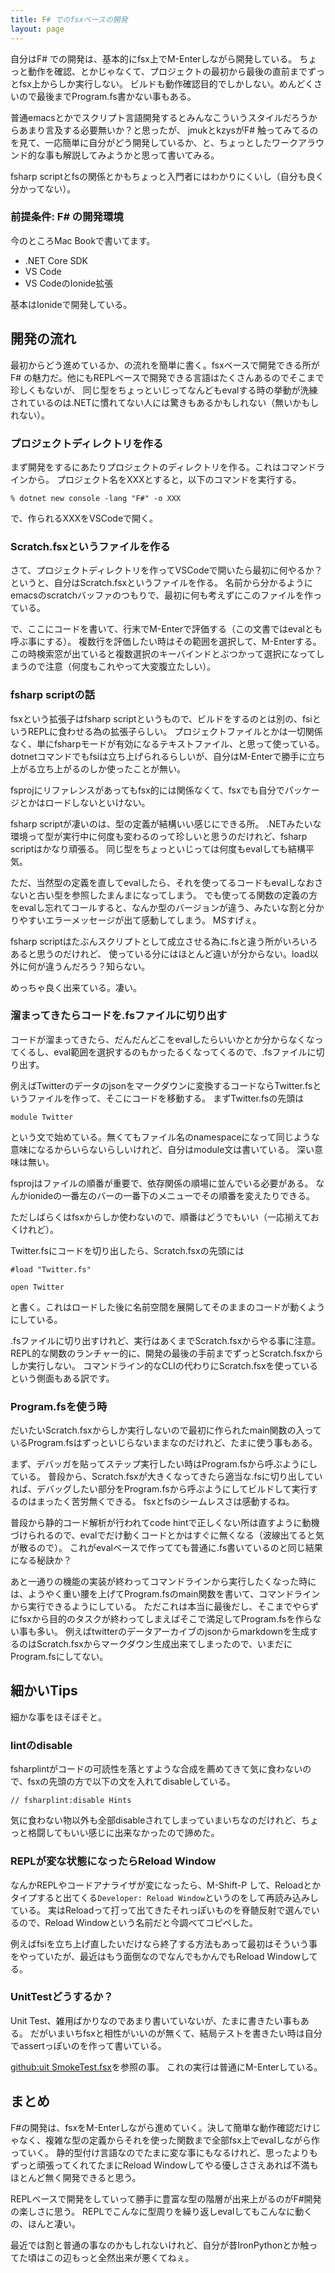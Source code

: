 ```yaml
---
title: F# でのfsxベースの開発
layout: page
---
```

自分はF# での開発は、基本的にfsx上でM-Enterしながら開発している。
ちょっと動作を確認、とかじゃなくて、プロジェクトの最初から最後の直前までずっとfsx上からしか実行しない。
ビルドも動作確認目的でしかしない。めんどくさいので最後までProgram.fs書かない事もある。

普通emacsとかでスクリプト言語開発するとみんなこういうスタイルだろうからあまり言及する必要無いか？と思ったが、
jmukとkzysがF# 触ってみてるのを見て、一応簡単に自分がどう開発しているか、と、ちょっとしたワークアラウンド的な事も解説してみようかと思って書いてみる。

fsharp scriptとfsの関係とかもちょっと入門者にはわかりにくいし（自分も良く分かってない）。

### 前提条件: F# の開発環境

今のところMac Bookで書いてます。

- .NET Core SDK
- VS Code
- VS CodeのIonide拡張

基本はIonideで開発している。

## 開発の流れ

最初からどう進めているか、の流れを簡単に書く。fsxベースで開発できる所がF# の魅力だ。他にもREPLベースで開発できる言語はたくさんあるのでそこまで珍しくもないが、
同じ型をちょっといじってなんどもevalする時の挙動が洗練されているのは.NETに慣れてない人には驚きもあるかもしれない（無いかもしれない）。

### プロジェクトディレクトリを作る

まず開発をするにあたりプロジェクトのディレクトリを作る。これはコマンドラインから。
プロジェクト名をXXXとすると，以下のコマンドを実行する。

```
% dotnet new console -lang "F#" -o XXX
```

で、作られるXXXをVSCodeで開く。

### Scratch.fsxというファイルを作る

さて、プロジェクトディレクトリを作ってVSCodeで開いたら最初に何やるか？というと、自分はScratch.fsxというファイルを作る。
名前から分かるようにemacsのscratchバッファのつもりで、最初に何も考えずにこのファイルを作っている。

で、ここにコードを書いて、行末でM-Enterで評価する（この文書ではevalとも呼ぶ事にする）。
複数行を評価したい時はその範囲を選択して、M-Enterする。
この時検索窓が出ていると複数選択のキーバインドとぶつかって選択になってしまうので注意（何度もこれやって大変腹立たしい）。

### fsharp scriptの話

fsxという拡張子はfsharp scriptというもので、ビルドをするのとは別の、fsiというREPLに食わせる為の拡張子らしい。
プロジェクトファイルとかは一切関係なく、単にfsharpモードが有効になるテキストファイル、と思って使っている。
dotnetコマンドでもfsiは立ち上げられるらしいが、自分はM-Enterで勝手に立ち上がる立ち上がるのしか使ったことが無い。

fsprojにリファレンスがあってもfsx的には関係なくて、fsxでも自分でパッケージとかはロードしないといけない。

fsharp scriptが凄いのは、型の定義が結構いい感じにできる所。
.NETみたいな環境って型が実行中に何度も変わるのって珍しいと思うのだけれど、fsharp scriptはかなり頑張る。
同じ型をちょっといじっては何度もevalしても結構平気。

ただ、当然型の定義を直してevalしたら、それを使ってるコードもevalしなおさないと古い型を参照したまんまになってしまう。
でも使ってる関数の定義の方をevalし忘れてコールすると、なんか型のバージョンが違う、みたいな割と分かりやすいエラーメッセージが出て感動してしまう。
MSすげぇ。

fsharp scriptはたぶんスクリプトとして成立させる為に.fsと違う所がいろいろあると思うのだけれど、
使っている分にはほとんど違いが分からない。load以外に何が違うんだろう？知らない。

めっちゃ良く出来ている。凄い。

### 溜まってきたらコードを.fsファイルに切り出す

コードが溜まってきたら、だんだんどこをevalしたらいいかとか分からなくなってくるし、eval範囲を選択するのもかったるくなってくるので、.fsファイルに切り出す。

例えばTwitterのデータのjsonをマークダウンに変換するコードならTwitter.fsというファイルを作って、そこにコードを移動する。
まずTwitter.fsの先頭は

```
module Twitter
```

という文で始めている。無くてもファイル名のnamespaceになって同じような意味になるからいらないらしいけれど、自分はmodule文は書いている。
深い意味は無い。

fsprojはファイルの順番が重要で、依存関係の順場に並んでいる必要がある。
なんかionideの一番左のバーの一番下のメニューでその順番を変えたりできる。

ただしばらくはfsxからしか使わないので、順番はどうでもいい（一応揃えておくけれど）。

Twitter.fsにコードを切り出したら、Scratch.fsxの先頭には

```
#load "Twitter.fs"

open Twitter
```

と書く。これはロードした後に名前空間を展開してそのままのコードが動くようにしている。

.fsファイルに切り出すけれど、実行はあくまでScratch.fsxからやる事に注意。
REPL的な関数のランチャー的に、開発の最後の手前までずっとScratch.fsxからしか実行しない。
コマンドライン的なCLIの代わりにScratch.fsxを使っているという側面もある訳です。

### Program.fsを使う時

だいたいScratch.fsxからしか実行しないので最初に作られたmain関数の入っているProgram.fsはずっといじらないままなのだけれど、たまに使う事もある。

まず、デバッガを貼ってステップ実行したい時はProgram.fsから呼ぶようにしている。
普段から、Scratch.fsxが大きくなってきたら適当な.fsに切り出していれば、デバッグしたい部分をProgram.fsから呼ぶようにしてビルドして実行するのはまったく苦労無くできる。
fsxとfsのシームレスさは感動するね。

普段から静的コード解析が行われてcode hintで正しくない所は直すように動機づけられるので、evalでだけ動くコードとかはすぐに無くなる（波線出てると気が散るので）。
これがevalベースで作ってても普通に.fs書いているのと同じ結果になる秘訣か？

あと一通りの機能の実装が終わってコマンドラインから実行したくなった時には、ようやく重い腰を上げてProgram.fsのmain関数を書いて、コマンドラインから実行できるようにしている。
ただこれは本当に最後だし、そこまでやらずにfsxから目的のタスクが終わってしまえばそこで満足してProgram.fsを作らない事も多い。
例えばtwitterのデータアーカイブのjsonからmarkdownを生成するのはScratch.fsxからマークダウン生成出来てしまったので、いまだにProgram.fsにしてない。

## 細かいTips

細かな事をほそぼそと。

### lintのdisable

fsharplintがコードの可読性を落とすような合成を薦めてきて気に食わないので、fsxの先頭の方で以下の文を入れてdisableしている。

```
// fsharplint:disable Hints
```

気に食わない物以外も全部disableされてしまっていまいちなのだけれど、ちょっと格闘してもいい感じに出来なかったので諦めた。

### REPLが変な状態になったらReload Window

なんかREPLやコードアナライザが変になったら、M-Shift-P して、Reloadとかタイプすると出てくる`Developer: Reload Window`というのをして再読み込みしている。
実はReloadって打って出てきたそれっぽいものを脊髄反射で選んでいるので、Reload Windowという名前だと今調べてコピペした。

例えばfsiを立ち上げ直したいだけなら終了する方法もあって最初はそういう事をやっていたが、最近はもう面倒なのでなんでもかんでもReload Windowしてる。

### UnitTestどうするか？

Unit Test、雑用ばかりなのであまり書いていないが、たまに書きたい事もある。
だがいまいちfsxと相性がいいのが無くて、結局テストを書きたい時は自分でassertっぽいのを作って書いている。

[github:uit SmokeTest.fsx](https://github.com/karino2/uit/blob/main/SmokeTest.fsx)を参照の事。
これの実行は普通にM-Enterしている。

## まとめ

F#の開発は、fsxをM-Enterしながら進めていく。決して簡単な動作確認だけじゃなく、複雑な型の定義からそれを使った関数まで全部fsx上でevalしながら作っていく。
静的型付け言語なのでたまに変な事にもなるけれど、思ったよりもずっと頑張ってくれてたまにReload Windowしてやる優しささえあれば不満もほとんど無く開発できると思う。

REPLベースで開発をしていって勝手に豊富な型の階層が出来上がるのがF#開発の楽しさに思う。
REPLでこんなに型周りを繰り返しevalしてもこんなに動くの、ほんと凄い。

最近では割と普通の事なのかもしれないけれど、自分が昔IronPythonとか触ってた頃はこの辺もっと全然出来が悪くてねぇ。